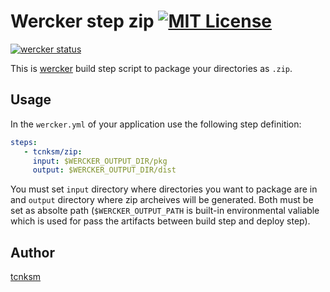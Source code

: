 Wercker step zip [![MIT License](http://img.shields.io/badge/license-MIT-blue.svg?style=flat)](https://github.com/tcnksm/wercker-step-zip/blob/master/LICENCE)
====

[![wercker status](https://app.wercker.com/status/baa21833038c688310273d15e47a54fe/m "wercker status")](https://app.wercker.com/project/bykey/baa21833038c688310273d15e47a54fe)

This is [wercker](http://wercker.com/) build step script to package your directories as `.zip`. 

## Usage

In the `wercker.yml` of your application use the following step definition:

```yaml
steps:
   - tcnksm/zip:
     input: $WERCKER_OUTPUT_DIR/pkg
     output: $WERCKER_OUTPUT_DIR/dist
```

You must set `input` directory where directories you want to package are in and `output` directory where zip archeives will be generated. Both must be set as absolte path (`$WERCKER_OUTPUT_PATH` is built-in environmental valiable which is used for pass the artifacts between build step and deploy step). 

## Author

[tcnksm](https://github.com/tcnksm)
